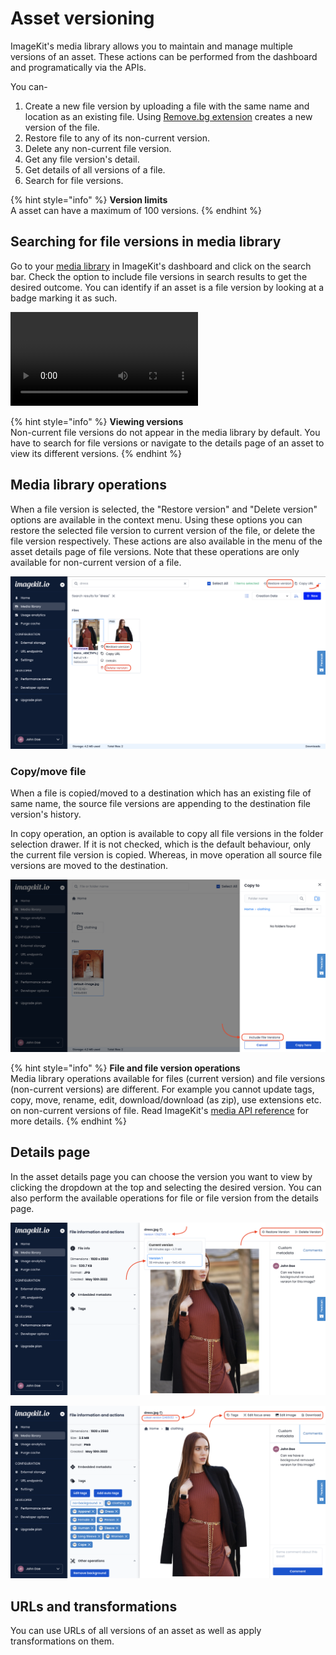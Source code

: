 # Asset versioning

ImageKit's media library allows you to maintain and manage multiple versions of an asset. These actions can be performed from the dashboard and programatically via the APIs. 

You can-
1. Create a new file version by uploading a file with the same name and location as an existing file. Using [Remove.bg extension](../../extensions/background-removal.md) creates a new version of the file.
2. Restore file to any of its non-current version.
3. Delete any non-current file version.
4. Get any file version's detail.
5. Get details of all versions of a file.
6. Search for file versions.

{% hint style="info" %}
**Version limits**\
A asset can have a maximum of 100 versions.
{% endhint %}

## Searching for file versions in media library

Go to your [media library](https://imagekit.io/dashboard/media-library) in ImageKit's dashboard and click on the search bar. Check the option to include file versions in search results to get the desired outcome. You can identify if an asset is a file version by looking at a badge marking it as such.

![Include file versions in search results](<../../.gitbook/assets/file-version-search.mov>)

{% hint style="info" %}
**Viewing versions**\
Non-current file versions do not appear in the media library by default. You have to search for file versions or navigate to the details page of an asset to view its different versions.
{% endhint %}

## Media library operations

When a file version is selected, the "Restore version" and "Delete version" options are available in the context menu. Using these options you can restore the selected file version to current version of the file, or delete the file version respectively. These actions are also available in the menu of the asset details page of file versions. Note that these operations are only available for non-current version of a file.

![File version context menu options](<../../.gitbook/assets/version-context-menu.png>)

### Copy/move file

When a file is copied/moved to a destination which has an existing file of same name, the source file versions are appending to the destination file version's history.

In copy operation, an option is available to copy all file versions in the folder selection drawer. If it is not checked, which is the default behaviour, only the current file version is copied. Whereas, in move operation all source file versions are moved to the destination.

![Include file versions in copy operation](<../../.gitbook/assets/copy-include-versions.png>)

{% hint style="info" %}
**File and file version operations**\
Media library operations available for files (current version) and file versions (non-current versions) are different. For example you cannot update tags, copy, move, rename, edit, download/download (as zip), use extensions etc. on non-current versions of file. Read ImageKit's [media API reference](../api-reference/media-api) for more details.
{% endhint %}

## Details page

In the asset details page you can choose the version you want to view by clicking the dropdown at the top and selecting the desired version. You can also perform the available operations for file or file version from the details page.

![Non-current file version details page](<../../.gitbook/assets/non-current-version-details.png>)

![Current/latest file version details page](<../../.gitbook/assets/current-version-details.png>)

## URLs and transformations

You can use URLs of all versions of an asset as well as apply transformations on them.